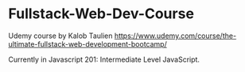 # Fullstack-Web-Dev-Course
Udemy course by Kalob Taulien
https://www.udemy.com/course/the-ultimate-fullstack-web-development-bootcamp/

Currently in Javascript 201: Intermediate Level JavaScript.
